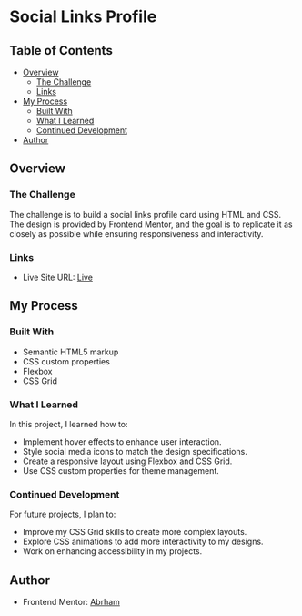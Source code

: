 # Social Links Profile

## Table of Contents

- [Overview](#overview)
  - [The Challenge](#the-challenge)
  - [Links](#links)
- [My Process](#my-process)
  - [Built With](#built-with)
  - [What I Learned](#what-i-learned)
  - [Continued Development](#continued-development)
- [Author](#author)

## Overview

### The Challenge

The challenge is to build a social links profile card using HTML and CSS. The design is provided by Frontend Mentor, and the goal is to replicate it as closely as possible while ensuring responsiveness and interactivity.

### Links

- Live Site URL: [Live](https://abm-19.github.io/Social-links-profile/)

## My Process

### Built With

- Semantic HTML5 markup
- CSS custom properties
- Flexbox
- CSS Grid

### What I Learned

In this project, I learned how to:

- Implement hover effects to enhance user interaction.
- Style social media icons to match the design specifications.
- Create a responsive layout using Flexbox and CSS Grid.
- Use CSS custom properties for theme management.

### Continued Development

For future projects, I plan to:

- Improve my CSS Grid skills to create more complex layouts.
- Explore CSS animations to add more interactivity to my designs.
- Work on enhancing accessibility in my projects.

## Author

- Frontend Mentor: [Abrham](https://www.frontendmentor.io/profile/abm-19)

